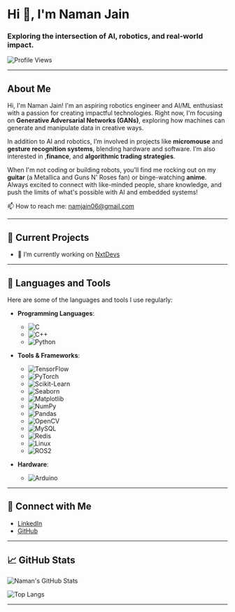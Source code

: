 # Hi 👋, I'm Naman Jain

### Exploring the intersection of AI, robotics, and real-world impact.

![Profile Views](https://komarev.com/ghpvc/?username=nahmahn&label=Profile%20views&color=0e75b6&style=flat)

---

## About Me

Hi, I'm Naman Jain! I'm an aspiring robotics engineer and AI/ML enthusiast with a passion for creating impactful technologies. Right now, I'm focusing on **Generative Adversarial Networks (GANs)**, exploring how machines can generate and manipulate data in creative ways.

In addition to AI and robotics, I’m involved in projects like **micromouse** and **gesture recognition systems**, blending hardware and software. I’m also interested in ,**finance**, and **algorithmic trading strategies**.

When I'm not coding or building robots, you'll find me rocking out on my **guitar** (a Metallica and Guns N' Roses fan) or binge-watching **anime**. Always excited to connect with like-minded people, share knowledge, and push the limits of what's possible with AI and embedded systems!

📫 How to reach me: [namjain06@gmail.com](mailto:namjain06@gmail.com)

---

## 🚀 Current Projects

- 🔭 I’m currently working on [NxtDevs](https://github.com/Epic021/NxtDevs_Project-)

---

## 🧰 Languages and Tools

Here are some of the languages and tools I use regularly:

- **Programming Languages**: 
    - ![C](https://img.shields.io/badge/C-%2300599C.svg?&style=for-the-badge&logo=c&logoColor=white)
    - ![C++](https://img.shields.io/badge/C%2B%2B-%2300599C.svg?&style=for-the-badge&logo=c%2B%2B&logoColor=white)
    - ![Python](https://img.shields.io/badge/Python-%233776AB.svg?&style=for-the-badge&logo=python&logoColor=white)

- **Tools & Frameworks**:
    - ![TensorFlow](https://img.shields.io/badge/TensorFlow-%23FF6F00.svg?&style=for-the-badge&logo=tensorflow&logoColor=white)
    - ![PyTorch](https://img.shields.io/badge/PyTorch-%23EE4C2C.svg?&style=for-the-badge&logo=pytorch&logoColor=white)
    - ![Scikit-Learn](https://img.shields.io/badge/Scikit--Learn-%23F7931E.svg?&style=for-the-badge&logo=scikit-learn&logoColor=white)
    - ![Seaborn](https://img.shields.io/badge/Seaborn-%230E4C92.svg?&style=for-the-badge&logo=seaborn&logoColor=white)
    - ![Matplotlib](https://img.shields.io/badge/Matplotlib-%230099C8.svg?&style=for-the-badge&logo=matplotlib&logoColor=white)
    - ![NumPy](https://img.shields.io/badge/NumPy-%23013243.svg?&style=for-the-badge&logo=numpy&logoColor=white)
    - ![Pandas](https://img.shields.io/badge/Pandas-%23150458.svg?&style=for-the-badge&logo=pandas&logoColor=white)
    - ![OpenCV](https://img.shields.io/badge/OpenCV-%23A6A6A6.svg?&style=for-the-badge&logo=opencv&logoColor=white)
    - ![MySQL](https://img.shields.io/badge/MySQL-%234479A1.svg?&style=for-the-badge&logo=mysql&logoColor=white)
    - ![Redis](https://img.shields.io/badge/Redis-%23DC382D.svg?&style=for-the-badge&logo=redis&logoColor=white)
    - ![Linux](https://img.shields.io/badge/Linux-%23FCC624.svg?&style=for-the-badge&logo=linux&logoColor=black)
    - ![ROS2](https://img.shields.io/badge/ROS2-%23007ACC.svg?&style=for-the-badge&logo=ros&logoColor=white)

- **Hardware**:
    - ![Arduino](https://img.shields.io/badge/Arduino-%230097A7.svg?&style=for-the-badge&logo=arduino&logoColor=white)

---

## 💬 Connect with Me

- [LinkedIn](https://www.linkedin.com/in/nahmahn)
- [GitHub](https://github.com/nahmahn)

---

## 📈 GitHub Stats

![Naman's GitHub Stats](https://github-readme-stats.vercel.app/api?username=nahmahn&show_icons=true&hide_title=true&count_private=true&hide=prs&theme=radical)

![Top Langs](https://github-readme-stats.vercel.app/api/top-langs/?username=nahmahn&langs_count=8&layout=compact&theme=radical)

---
